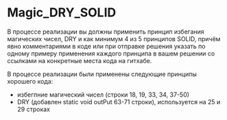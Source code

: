 # Magic_DRY_SOLID

В процессе реализации вы должны применить принцип избегания магических чисел, 
DRY и как минимум 4 из 5 принципов SOLID, причём явно комментариями в коде или при 
отправке решения указать по одному примеру применения каждого принципа в вашем решении
 со ссылками на конкретные места кода на гитхабе.

В процессе реализации были применены следующие принципы хорошего кода:
- избегпние магический чисел (строки 18, 19, 33, 34, 37-50)
- DRY (добавлен static void outPut 63-71 строки), используется на 25 и 29 строках
